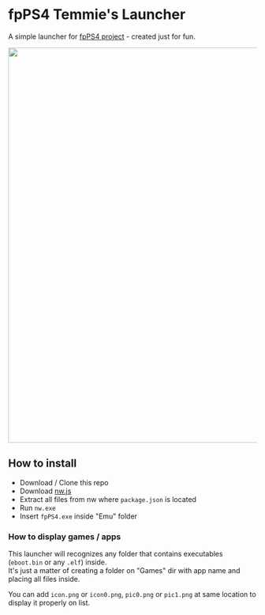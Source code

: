 # fpPS4 Temmie's Launcher
A simple launcher for <a href="https://github.com/red-prig/fpPS4/" target="_blank">fpPS4 project</a> - created just for fun.

<p align="center">
<img src="https://pbs.twimg.com/media/Fj55hxUXoAETWrB?format=jpg&name=large" width="800">
</p>

## How to install
- Download / Clone this repo
- Download <a href="https://nwjs.io/" target="_blank">nw.js</a>
- Extract all files from nw where <code>package.json</code> is located
- Run <code>nw.exe</code>
- Insert <code>fpPS4.exe</code> inside "Emu" folder

### How to display games / apps
This launcher will recognizes any folder that contains executables (<code>eboot.bin</code> or any <code>.elf</code>) inside.<br>
It's just a matter of creating a folder on "Games" dir with app name and placing all files inside.

You can add <code>icon.png</code> or <code>icon0.png</code>, <code>pic0.png</code> or <code>pic1.png</code> at same location to display it properly on list.